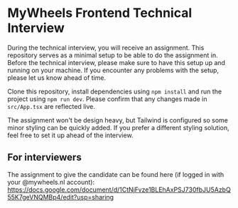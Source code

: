 # MyWheels Frontend Technical Interview

During the technical interview, you will receive an assignment. This repository serves as a minimal setup to be able to do the assignment in. Before the technical interview, please make sure to have this setup up and running on your machine. If you encounter any problems with the setup, please let us know ahead of time.

Clone this repository, install dependencies using `npm install` and run the project using `npm run dev`. Please confirm that any changes made in `src/App.tsx` are reflected live.

The assignment won't be design heavy, but Tailwind is configured so some minor styling can be quickly added. If you prefer a different styling solution, feel free to set it up ahead of the interview.

## For interviewers

The assignment to give the candidate can be found here (if logged in with your @mywheels.nl account): https://docs.google.com/document/d/1CtNjFvze1BLEhAxPSJ730fbJU5AzbQ55K7geVNQMBp4/edit?usp=sharing
